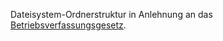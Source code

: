 

Dateisystem-Ordnerstruktur in Anlehnung an das [Betriebsverfassungsgesetz](https://www.gesetze-im-internet.de/betrvg/).